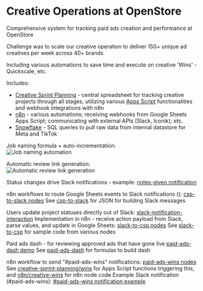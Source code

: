 # Creative Operations at OpenStore

Comprehensive system for tracking paid ads creation and performance at OpenStore

Challenge was to scale our creative operation to deliver 150+ unique ad creatives per week across 40+ brands 

Including various automations to save time and execute on creative 'Wins' - Quickscale, etc.

Includes:
- [Creative Sprint Planning](./creative-sprint-planning/) - central spreadsheet for tracking creative projects through all stages, utilizing various [Apps Script](https://developers.google.com/apps-script/guides/sheets) functionalities and webhook integrations with n8n
- [n8n](./n8n/) - various automations; receiving webhooks from Google Sheets Apps Script; communicating with external APIs (Slack, Iconik); etc.
- [Snowflake](./snowflake/) - SQL queries to pull raw data from internal datastore for Meta and TikTok



Job naming formula + auto-incrementation:  
![Job naming automation](./assets/job-naming-automation.gif)

Automatic review link generation:  
![Automatic review link generation](./assets/review-link-generation.gif)

Status changes drive Slack notifications - example:
[notes-given notification](./assets/notes-given.gif)

n8n workflows to route Google Sheets events to Slack notifications ():
[csp-to-slack nodes](./assets/n8n-csp-to-slack.png)
See [csp-to-slack](n8n/csp-to-slack/) for JSON for building Slack messages

Users update project statuses directly out of Slack:
[slack-notification-interaction](./assets/slack-notification-interaction.gif)
Implementation in n8n - receive action payload from Slack, parse values, and update in Google Sheets:
[slack-to-csp nodes](./assets/n8n-slack-to-csp.png)
See [slack-to-csp](n8n/slack-to-csp/) for sample code from various nodes

Paid ads dash - for reviewing approved ads that have gone live
[paid-ads-dash demo](./assets/paid-ads-dash-demo.gif)
See [paid-ads-dash](./paid-ads-dash/) for formulas to build dash

n8n workflow to send "#paid-ads-wins" notifications:
[paid-ads-wins nodes](./assets/n8n-paid-ads-wins.png)
See [creative-sprint-planning/wins](./creative-sprint-planning/wins/) for Apps Script functions triggering this, and [n8n/creative-wins](./n8n/creative-wins/) for n8n node code
Example Slack notification (#paid-ads-wins):
[#paid-ads-wins notification example](./assets/paid-ads-wins-notification-2.png)